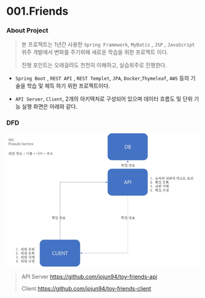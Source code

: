 # 001.Friends

### About Project

> 본 프로젝트는 1년간 사용한 `Spring Framework`,  `MyBatis`  ,  `JSP` , `JavaScript` 위주 개발에서 변화를 주기위해 새로운 학습을 위한 프로젝트 이다. 
>
> 진행 포인트는 오래걸려도 천천히 이해하고, 실습위주로 진행한다.

+ `Spring Boot` , `REST API` , `REST Templet`, `JPA`, `Docker`,`Thymeleaf`, `AWS` 등의 기술을 학습 및 체득 하기 위한 프로젝트이다.  

+ `API Server`, `Client`, 2개의 아키텍처로 구성되어 있으며 데이터 흐름도 및 단위 기능 실행 화면은 아래와 같다.

### DFD 

![](./DFD.jpg)





> API Server  https://github.com/jojun94/toy-friends-api
>
> Client https://github.com/jojun94/toy-friends-client



